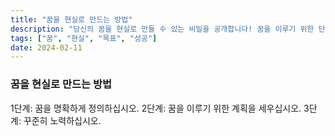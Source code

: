 ```yaml
---
title: "꿈을 현실로 만드는 방법"
description: "당신의 꿈을 현실로 만들 수 있는 비밀을 공개합니다! 꿈을 이루기 위한 단계별 가이드"
tags: ["꿈", "현실", "목표", "성공"]
date: 2024-02-11
---
```


### 꿈을 현실로 만드는 방법

1단계: 꿈을 명확하게 정의하십시오.
2단계: 꿈을 이루기 위한 계획을 세우십시오.
3단계: 꾸준히 노력하십시오.
